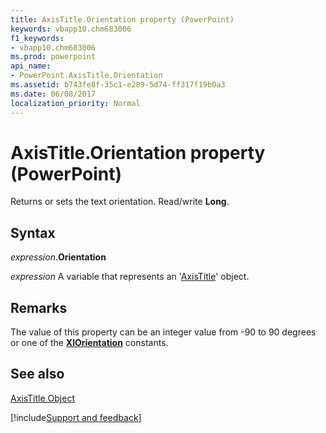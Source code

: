 ```yaml
---
title: AxisTitle.Orientation property (PowerPoint)
keywords: vbapp10.chm683006
f1_keywords:
- vbapp10.chm683006
ms.prod: powerpoint
api_name:
- PowerPoint.AxisTitle.Orientation
ms.assetid: b743fe8f-35c1-e289-5d74-ff317f19b0a3
ms.date: 06/08/2017
localization_priority: Normal
---
```



# AxisTitle.Orientation property (PowerPoint)

Returns or sets the text orientation. Read/write  **Long**.


## Syntax

_expression_.**Orientation**

_expression_ A variable that represents an '[AxisTitle](PowerPoint.AxisTitle.md)' object.


## Remarks

The value of this property can be an integer value from -90 to 90 degrees or one of the  **[XlOrientation](PowerPoint.XlOrientation.md)** constants.


## See also


[AxisTitle Object](PowerPoint.AxisTitle.md)

[!include[Support and feedback](~/includes/feedback-boilerplate.md)]
